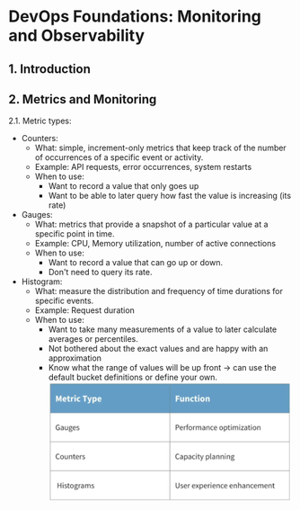 # DevOps Foundations: Monitoring and Observability
## 1. Introduction
## 2. Metrics and Monitoring
2.1. Metric types:
- Counters: 
  - What: simple, increment-only metrics that keep track of the number of occurrences of a specific event or activity.
  - Example: API requests, error occurrences, system restarts
  - When to use:
    - Want to record a value that only goes up
    - Want to be able to later query how fast the value is increasing (its rate)
- Gauges:
  - What: metrics that provide a snapshot of a particular value at a specific point in time.
  - Example: CPU, Memory utilization, number of active connections
  - When to use:
    - Want to record a value that can go up or down.
    - Don't need to query its rate.
- Histogram:
  - What: measure the distribution and frequency of time durations for specific events.
  - Example: Request duration
  - When to use:
    - Want to take many measurements of a value to later calculate averages or percentiles.
    - Not bothered about the exact values and are happy with an approximation
    - Know what the range of values will be up front -> can use the default bucket definitions or define your own.
![screenshot](./img/monitoring_and_observability_1.png)